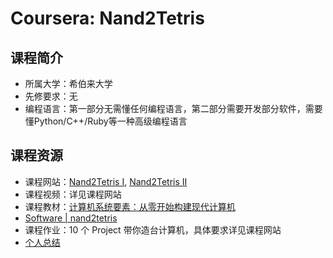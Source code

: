 # Coursera: Nand2Tetris

## 课程简介

- 所属大学：希伯来大学
- 先修要求：无
- 编程语言：第一部分无需懂任何编程语言，第二部分需要开发部分软件，需要懂Python/C++/Ruby等一种高级编程语言


## 课程资源

- 课程网站：[Nand2Tetris I](https://www.coursera.org/learn/build-a-computer/home/week/1), [Nand2Tetris II](https://www.coursera.org/learn/nand2tetris2/home/welcome)
- 课程视频：详见课程网站
- 课程教材：[计算机系统要素：从零开始构建现代计算机](book)
- [Software | nand2tetris](https://www.nand2tetris.org/software)
- 课程作业：10 个 Project 带你造台计算机，具体要求详见课程网站
- [个人总结](./Nand2Tetris/Summary.md)

[book]: https://github.com/PKUFlyingPig/NandToTetris/blob/master/%5B%E8%AE%A1%E7%AE%97%E6%9C%BA%E7%B3%BB%E7%BB%9F%E8%A6%81%E7%B4%A0%EF%BC%9A%E4%BB%8E%E9%9B%B6%E5%BC%80%E5%A7%8B%E6%9E%84%E5%BB%BA%E7%8E%B0%E4%BB%A3%E8%AE%A1%E7%AE%97%E6%9C%BA%5D.(%E5%B0%BC%E8%90%A8).%E5%91%A8%E7%BB%B4.%E6%89%AB%E6%8F%8F%E7%89%88.pdf


